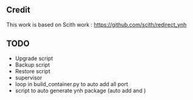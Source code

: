 Credit
------
This work is based on Scith work : https://github.com/scith/redirect_ynh

TODO
----
* Upgrade script
* Backup script
* Restore script
* supervisor
* loop in build_container.py to auto add all port
* script to auto generate ynh package (auto add <app> and <port>)
